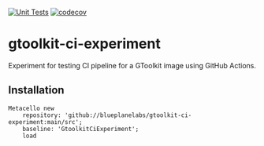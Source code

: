 [![Unit Tests](https://github.com/blueplanelabs/gtoolkit-ci-experiment/actions/workflows/unit-tetsts.yml/badge.svg)](https://github.com/blueplanelabs/gtoolkit-ci-experiment/actions/workflows/unit-tetsts.yml)
[![codecov](https://codecov.io/gh/blueplanelabs/gtoolkit-ci-experiment/branch/main/graph/badge.svg?token=X6WPP1HZ35)](https://codecov.io/gh/blueplanelabs/gtoolkit-ci-experiment)

# gtoolkit-ci-experiment
Experiment for testing CI pipeline for a GToolkit image using GitHub Actions.

## Installation

```
Metacello new
	repository: 'github://blueplanelabs/gtoolkit-ci-experiment:main/src';
	baseline: 'GtoolkitCiExperiment';
	load
```


